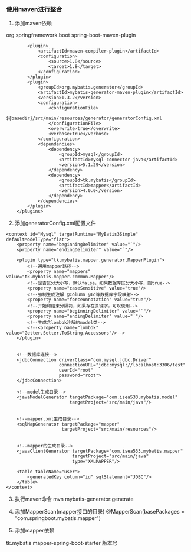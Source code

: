### 使用maven进行整合
1. 添加maven依赖
<plugins>
            <plugin>
                <groupId>org.springframework.boot</groupId>
                <artifactId>spring-boot-maven-plugin</artifactId>
            </plugin>

            <plugin>
                <artifactId>maven-compiler-plugin</artifactId>
                <configuration>
                    <source>1.8</source>
                    <target>1.8</target>
                </configuration>
            </plugin>
            <plugin>
                <groupId>org.mybatis.generator</groupId>
                <artifactId>mybatis-generator-maven-plugin</artifactId>
                <version>1.3.2</version>
                <configuration>
                    <configurationFile>
                        ${basedir}/src/main/resources/generator/generatorConfig.xml
                    </configurationFile>
                    <overwrite>true</overwrite>
                    <verbose>true</verbose>
                </configuration>
                <dependencies>
                    <dependency>
                        <groupId>mysql</groupId>
                        <artifactId>mysql-connector-java</artifactId>
                        <version>5.1.29</version>
                    </dependency>
                    <dependency>
                        <groupId>tk.mybatis</groupId>
                        <artifactId>mapper</artifactId>
                        <version>4.0.0</version>
                    </dependency>
                </dependencies>
            </plugin>
        </plugins>

2. 添加generatorConfig.xml配置文件
<!DOCTYPE generatorConfiguration
        PUBLIC "-//mybatis.org//DTD MyBatis Generator Configuration 1.0//EN"
        "http://mybatis.org/dtd/mybatis-generator-config_1_0.dtd">

<generatorConfiguration>
    <!--<properties resource="config.properties"/>-->

    <context id="Mysql" targetRuntime="MyBatis3Simple" defaultModelType="flat">
        <property name="beginningDelimiter" value="`"/>
        <property name="endingDelimiter" value="`"/>

        <plugin type="tk.mybatis.mapper.generator.MapperPlugin">
            <!--通用mapper路径-->
            <property name="mappers" value="tk.mybatis.mapper.common.Mapper"/>
            <!--是否区分大小写，默认false，如果数据库区分大小写，则true-->
            <property name="caseSensitive" value="true"/>
            <!--强制生成注解 @Column @Id等数据库字段映射-->
            <property name="forceAnnotation" value="true"/>
            <!--开始和结束分隔符，如果存在关键字，可以使用-->
            <property name="beginningDelimiter" value="`"/>
            <property name="endingDelimiter" value="`"/>
            <!--生成含lombok注解的model类-->
            <!--<property name="lombok" value="Getter,Setter,ToString,Accessors"/>-->
        </plugin>


        <!--数据库连接-->
        <jdbcConnection driverClass="com.mysql.jdbc.Driver"
                        connectionURL="jdbc:mysql://localhost:3306/test"
                        userId="root"
                        password="root">
        </jdbcConnection>

        <!--model生成目录-->
        <javaModelGenerator targetPackage="com.isea533.mybatis.model"
                            targetProject="src/main/java"/>


        <!--mapper.xml生成目录-->
        <sqlMapGenerator targetPackage="mapper"
                         targetProject="src/main/resources"/>


        <!--mapper的生成目录-->
        <javaClientGenerator targetPackage="com.isea533.mybatis.mapper"
                             targetProject="src/main/java"
                             type="XMLMAPPER"/>

        <table tableName="user">
            <generatedKey column="id" sqlStatement="JDBC"/>
        </table>
    </context>
</generatorConfiguration>

3. 执行maven命令
mvn mybatis-generator:generate

4. 添加MapperScan(mapper接口的目录)
@MapperScan(basePackages = "com.springboot.mybatis.mapper")

5. 添加mapper依赖
<dependency>
  <groupId>tk.mybatis</groupId>
  <artifactId>mapper-spring-boot-starter</artifactId>
  <version>版本号</version>
</dependency>

